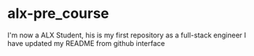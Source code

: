 # alx-pre_course
I'm now a ALX Student, his is my first repository as a full-stack engineer
I have updated my README from github interface
